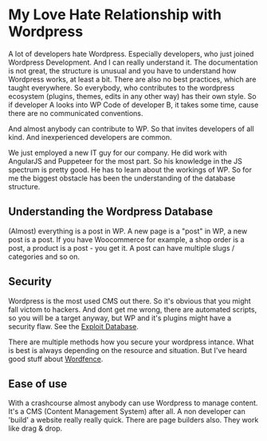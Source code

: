 # My Love Hate Relationship with Wordpress

A lot of developers hate Wordpress. Especially developers, who just joined Wordpress Development. And I can really understand it. The documentation is not great, the structure is unusual and you have to understand how Wordpress works, at least a bit. There are also no best practices, which are taught everywhere. So everybody, who contributes to the wordpress ecosystem (plugins, themes, edits in any other way) has their own style. So if developer A looks into WP Code of developer B, it takes some time, cause there are no communicated conventions. 

And almost anybody can contribute to WP. So that invites developers of all kind. And inexperienced developers are common.

We just employed a new IT guy for our company. He did work with AngularJS and Puppeteer for the most part. So his knowledge in the JS spectrum is pretty good. He has to learn about the workings of WP. So for me the biggest obstacle has been the understanding of the database structure.

## Understanding the Wordpress Database

(Almost) everything is a post in WP. A new page is a "post" in WP, a new post is a post. If you have Woocommerce for example, a shop order is a post, a product is a post - you get it. A post can have multiple slugs / categories and so on.

## Security

Wordpress is the most used CMS out there. So it's obvious that you might fall victom to hackers. And dont get me wrong, there are automated scripts, so you will be a target anyway, but WP and it's plugins might have a security flaw. See the [Exploit Database](https://exploit-db.com).

There are multiple methods how you secure your wordpress intance. What is best is always depending on the resource and situation. But I've heard good stuff about [Wordfence](https://wordpress.org/plugins/wordfence/). 

## Ease of use

With a crashcourse almost anybody can use Wordpress to manage content. It's a CMS (Content Management System) after all. A non developer can 'build' a website really really quick. There are page builders also. They work like drag & drop. 

